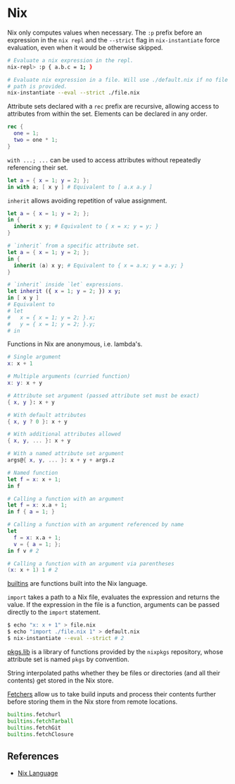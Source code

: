 # Nix

Nix only computes values when necessary. The `:p` prefix before an
expression in the `nix repl` and the `--strict` flag in
`nix-instantiate` force evaluation, even when it would be otherwise
skipped.

```sh
# Evaluate a nix expression in the repl.
nix-repl> :p { a.b.c = 1; }

# Evaluate nix expression in a file. Will use ./default.nix if no file
# path is provided.
nix-instantiate --eval --strict ./file.nix
```

Attribute sets declared with a `rec` prefix are recursive, allowing
access to attributes from within the set. Elements can be declared in
any order.

```nix
rec {
  one = 1;
  two = one * 1;
}
```

`with ...; ...` can be used to access attributes without repeatedly
referencing their set.

```nix
let a = { x = 1; y = 2; };
in with a; [ x y ] # Equivalent to [ a.x a.y ]
```

`inherit` allows avoiding repetition of value assignment.

```nix
let a = { x = 1; y = 2; };
in {
  inherit x y; # Equivalent to { x = x; y = y; }
}

# `inherit` from a specific attribute set.
let a = { x = 1; y = 2; };
in {
  inherit (a) x y; # Equivalent to { x = a.x; y = a.y; }
}

# `inherit` inside `let` expressions.
let inherit ({ x = 1; y = 2; }) x y;
in [ x y ]
# Equivalent to
# let
#   x = { x = 1; y = 2; }.x;
#   y = { x = 1; y = 2; }.y;
# in
```

Functions in Nix are anonymous, i.e. lambda's.

```nix
# Single argument
x: x + 1

# Multiple arguments (curried function)
x: y: x + y

# Attribute set argument (passed attribute set must be exact)
{ x, y }: x + y

# With default attributes
{ x, y ? 0 }: x + y

# With additional attributes allowed
{ x, y, ... }: x + y

# With a named attribute set argument
args@{ x, y, ... }: x + y + args.z

# Named function
let f = x: x + 1;
in f

# Calling a function with an argument
let f = x: x.a + 1;
in f { a = 1; }

# Calling a function with an argument referenced by name
let
  f = x: x.a + 1;
  v = { a = 1; };
in f v # 2

# Calling a function with an argument via parentheses
(x: x + 1) 1 # 2
```

[builtins](https://nix.dev/manual/nix/2.18/language/builtins) are
functions built into the Nix language.

`import` takes a path to a Nix file, evaluates the expression and
returns the value. If the expression in the file is a function,
arguments can be passed directly to the `import` statement.

```sh
$ echo "x: x + 1" > file.nix
$ echo "import ./file.nix 1" > default.nix
$ nix-instantiate --eval --strict # 2
```

[pkgs.lib](https://nixos.org/manual/nixpkgs/stable/#sec-functions-library)
is a library of functions provided by the `nixpkgs` repository, whose
attribute set is named `pkgs` by convention.

String interpolated paths whether they be files or directories (and all
their contents) get stored in the Nix store.

[Fetchers](https://nixos.org/manual/nixpkgs/stable/#chap-pkgs-fetchers)
allow us to take build inputs and process their contents further before
storing them in the Nix store from remote locations.

```nix
builtins.fetchurl
builtins.fetchTarball
builtins.fetchGit
builtins.fetchClosure
```

## References

- [Nix Language](https://nix.dev/tutorials/nix-language)
